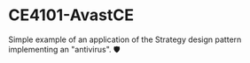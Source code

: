 # CE4101-AvastCE
Simple example of an application of the Strategy design pattern implementing an "antivirus". 🛡
